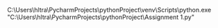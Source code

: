 C:\Users\hltra\PycharmProjects\pythonProject\venv\Scripts\python.exe "C:\Users\hltra\PycharmProjects\pythonProject\Assignment 1.py"

